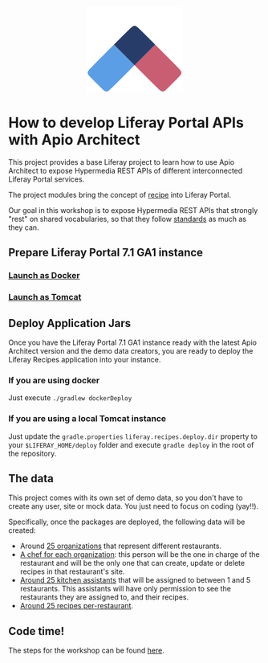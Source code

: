 <div align="center">
    <a href="https://github.com/liferay/com-liferay-apio-architect" target="blank"><img src="./images/logo.png"/></a>
</div>

# How to develop Liferay Portal APIs with Apio Architect

This project provides a base Liferay project to learn how to use Apio Architect to expose Hypermedia REST APIs of different interconnected Liferay Portal services.

The project modules bring the concept of [recipe](https://github.com/liferay-labs/apio-workshop/blob/master/liferay-recipes-service/service.xml#L7) into Liferay Portal.

Our goal in this workshop is to expose Hypermedia REST APIs that strongly "rest" on shared vocabularies, so that they follow [standards](https://schema.org/Recipe) as much as they can.

## Prepare Liferay Portal 7.1 GA1 instance

### [Launch as Docker](docs/1.1_launch_with_docker.markdown)

### [Launch as Tomcat](docs/1.2_launch_as_tomcat.markdown)

## Deploy Application Jars

Once you have the Liferay Portal 7.1 GA1 instance ready with the latest Apio Architect version and the demo data creators, you are ready to deploy the Liferay Recipes application into your instance.

### If you are using docker

Just execute `./gradlew dockerDeploy`

### If you are using a local Tomcat instance

Just update the `gradle.properties` `liferay.recipes.deploy.dir` property to your `$LIFERAY_HOME/deploy` folder and execute `gradle deploy` in the root of the repository.

## The data

This project comes with its own set of demo data, so you don't have to create any user, site or mock data. You just need to focus on coding (yay!!).

Specifically, once the packages are deployed, the following data will be created:

- Around [25 organizations](https://github.com/liferay-labs/apio-workshop/blob/master/liferay-recipes-demo/src/main/java/com/liferay/recipes/demo/internal/RecipesDemo.java#L346) that represent different restaurants.
- [A chef for each organization](https://github.com/liferay-labs/apio-workshop/blob/master/liferay-recipes-demo/src/main/java/com/liferay/recipes/demo/internal/RecipesDemo.java#L183): this person will be the one in charge of the restaurant and will be the only one that can create, update or delete recipes in that restaurant's site.
- [Around 25 kitchen assistants](https://github.com/liferay-labs/apio-workshop/blob/master/liferay-recipes-demo/src/main/java/com/liferay/recipes/demo/internal/RecipesDemo.java#L207) that will be assigned to between 1 and 5 restaurants. This assistants will have only permission to see the restaurants they are assigned to, and their recipes.
- [Around 25 recipes per-restaurant](https://github.com/liferay-labs/apio-workshop/blob/master/liferay-recipes-demo/src/main/java/com/liferay/recipes/demo/internal/RecipesDemo.java#L329).

## Code time! 
 
The steps for the workshop can be found [here](docs/STEPS.markdown).